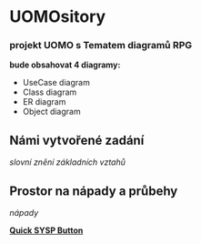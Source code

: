 # UOMOsitory
### projekt UOMO s Tematem diagramů RPG 
**bude obsahovat 4 diagramy:**
- UseCase diagram
- Class diagram
- ER diagram
- Object diagram
## Námi vytvořené zadání
*slovní znění základních vztahů*
## Prostor na nápady a průbehy
*nápady*

[**Quick SYSP Button**](https://github.com/Maruch-MrSky/SYSPository)
